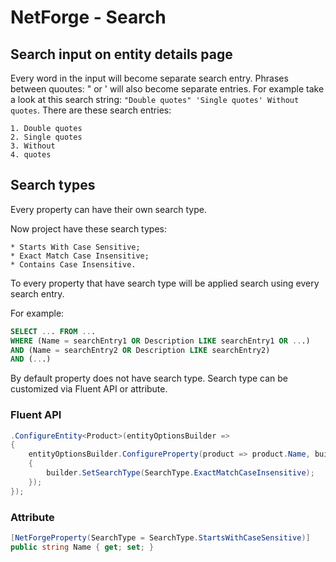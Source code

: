 # NetForge - Search

## Search input on entity details page

Every word in the input will become separate search entry. Phrases between quoutes: " or ' will also become separate entries.
For example take a look at this search string: `"Double quotes" 'Single quotes' Without quotes`.
There are these search entries:

    1. Double quotes
    2. Single quotes
    3. Without
    4. quotes

## Search types

Every property can have their own search type.

Now project have these search types:

    * Starts With Case Sensitive;
    * Exact Match Case Insensitive;
    * Contains Case Insensitive.

To every property that have search type will be applied search using every search entry.

For example:

```SQL
SELECT ... FROM ...
WHERE (Name = searchEntry1 OR Description LIKE searchEntry1 OR ...)
AND (Name = searchEntry2 OR Description LIKE searchEntry2)
AND (...)
```

By default property does not have search type.
Search type can be customized via Fluent API or attribute.

### Fluent API

```csharp
.ConfigureEntity<Product>(entityOptionsBuilder =>
{
    entityOptionsBuilder.ConfigureProperty(product => product.Name, builder =>
    {
        builder.SetSearchType(SearchType.ExactMatchCaseInsensitive);
    });
});
```

### Attribute

```csharp
[NetForgeProperty(SearchType = SearchType.StartsWithCaseSensitive)]
public string Name { get; set; }
```